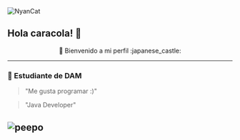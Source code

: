 

<img src="https://github.com/anathayna/anathayna/blob/master/assets/nyancat.gif?raw=1" alt="NyanCat">

## Hola caracola! 👋

<div align="center"> 🚀 Bienvenido a mi perfil :japanese_castle:</div>

---
### :volcano: Estudiante de DAM

> "Me gusta programar :)"

> "Java Developer"


![peepo](https://i.pinimg.com/originals/95/5a/bd/955abdcc338680a95cbfb861a89ccd02.png)
---
